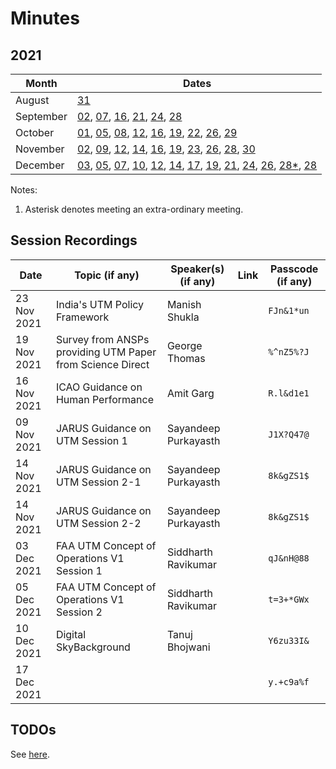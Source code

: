 # Minutes

## 2021

| Month     | Dates                                                        |
| --------- | ------------------------------------------------------------ |
| August    | [31](2021/08/31.md)                                          |
| September | [02](2021/09/02.md), [07](2021/09/07.md), [16](2021/09/16.md), [21](2021/09/21.md), [24](2021/09/24.md), [28](2021/09/28.md) |
| October   | [01](2021/10/01.md), [05](2021/10/05.md), [08](2021/10/08.md), [12](2021/10/12.md), [16](2021/10/16.md), [19](2021/10/19.md), [22](2021/10/22.md), [26](2021/10/26.md), [29](2021/10/29.md) |
| November  | [02](2021/11/02.md), [09](2021/11/09.md), [12](2021/11/12.md), [14](2021/11/14.md), [16](2021/11/16.md), [19](2021/11/19.md), [23](2021/11/23.md), [26](2021/11/26.md), [28](2021/11/28.md), [30](2021/11/30.md) |
| December  | [03](./2021/12/03.md), [05](2021/12/05.md), [07](2021/12/07.md), [10](2021/12/10.md), [12](2021/12/12.md), [14](2021/12/14.md), [17](2021/12/17.md), [19](2021/12/19.md), [21](2021/12/21.md), [24](2021/12/24.md), [26](2021/12/26.md), [28*](2021/12/28-m.md), [28](2021/12/28.md) |

Notes:

1. Asterisk denotes meeting an extra-ordinary meeting.

## Session Recordings

| Date        | Topic (if any)                                            | Speaker(s) (if any)  | Link                                                         | Passcode (if any) |
| ----------- | --------------------------------------------------------- | -------------------- | ------------------------------------------------------------ | ----------------- |
| 23 Nov 2021 | India's UTM Policy Framework                              | Manish Shukla        | [<i class="fa fa-link"></i>](https://us02web.zoom.us/rec/share/deyS85YCVjeSdUN1YjlwaaQHtFWv-bQhcPvMsIhY6u1urci4GFaunZZ-aRlO3HdH.sB9qFwBPRdEj1qsQ) | `FJn&1*un`        |
| 19 Nov 2021 | Survey from ANSPs providing UTM Paper from Science Direct | George Thomas        | [<i class="fa fa-link"></i>](https://us02web.zoom.us/rec/share/wnIYxM6mCW9EApmn9Sz5Qv2QwNU1LBQ9YGXX8aWQsG_D0lefB6i1P6JTUKksGUf_.i4oa5LGGVt3nRMS6) | `%^nZ5%?J`        |
| 16 Nov 2021 | ICAO Guidance on Human Performance                        | Amit Garg            | [<i class="fa fa-link"></i>](https://us02web.zoom.us/rec/share/X1qeI4DihVMiCZn8LDnfoEWSoSBdQFS1wC1jQ4Bh7I4WGnaAUjwxAsQGjRHDeVFJ.ySQzCFkq8BbH_zEE) | `R.l&d1e1`        |
| 09 Nov 2021 | JARUS Guidance on UTM Session 1                           | Sayandeep Purkayasth | [<i class="fa fa-link"></i>](https://us02web.zoom.us/rec/share/OxMUexQUIYh7Qz3aidT3_lqQWVftzysuLWl3uBPRJ-uMhumxSWu-j4frwxumHYKL.aqV4IpjpVsbu9tY1?startTime=1636470295000) | `J1X?Q47@`        |
| 14 Nov 2021 | JARUS Guidance on UTM Session 2-1                         | Sayandeep Purkayasth | [<i class="fa fa-link"></i>](https://us02web.zoom.us/rec/share/E1iSoA1dbjamzxwck8Z3GIucUJyz1v_L7JumwlFN77st-a05kE4vqN5RJaV4ggQ.-qcARqrAIVP9BP7q?startTime=1636902528000) | `8k&gZS1$`        |
| 14 Nov 2021 | JARUS Guidance on UTM Session 2-2                         | Sayandeep Purkayasth | [<i class="fa fa-link"></i>](https://us02web.zoom.us/rec/share/E1iSoA1dbjamzxwck8Z3GIucUJyz1v_L7JumwlFN77st-a05kE4vqN5RJaV4ggQ.-qcARqrAIVP9BP7q?startTime=1636905779000) | `8k&gZS1$`        |
| 03 Dec 2021 | FAA UTM Concept of Operations V1  Session 1               | Siddharth Ravikumar  | [<i class="fa fa-link"></i>](https://us02web.zoom.us/rec/share/vYpwSlumauGaxOdsdzP6fgn8C7a8de9VyuXK2BCt10rb6YBUMgzvflqfAM2U6L4T.KpKWM9QciGmYhSXX) | `qJ&nH@88`        |
| 05 Dec 2021 | FAA UTM Concept of Operations V1  Session 2               | Siddharth Ravikumar  | [<i class="fa fa-link"></i>](https://us02web.zoom.us/rec/share/6FpWd9KU0Lfn84GI5ean13oJzM8-HvnTGZKVJDdVcOJQLSstHIUf58eGF_pp27IC.YliKnZz_myUltZlc?startTime=1638718199000) | `t=3+*GWx`        |
| 10 Dec 2021 | Digital SkyBackground                                     | Tanuj Bhojwani       | [<i class="fa fa-link"></i>](https://us02web.zoom.us/rec/share/mRYlBmzWoEqx4nCH-sLToyI1jPheZvWlM43rrDHIEJ5M-nyHcfDOn0t_i9xSeKWU.DPttsrVuS4vJDWTA?startTime=1639148856000) | `Y6zu33I&`        |
| 17 Dec 2021 |                                                           |                      | [<i class="fa fa-link"></i>](https://us02web.zoom.us/rec/share/3XjxaH2GUeTYX7BgvWz3ndCJ16AUeVGl8SnhmdlwY4JwnP_1uSOEW-k6ptxQgxel.drbaWdrlJK6Lm2ip) | `y.+c9a%f`        |


## TODOs

See [here](todos.md).

